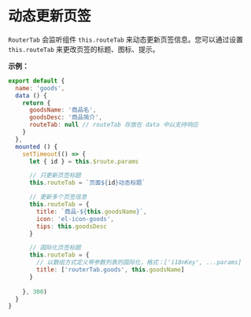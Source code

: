 # 动态更新页签

`RouterTab` 会监听组件 `this.routeTab` 来动态更新页签信息。您可以通过设置 `this.routeTab` 来更改页签的标题、图标、提示。

<doc-links demo="/default/tab-dynamic"></doc-links>

**示例：**

``` javascript {7,15,18,27}
export default {
  name: 'goods',
  data () {
    return {
      goodsName: '商品名',
      goodsDesc: '商品简介',
      routeTab: null // routeTab 存放在 data 中以支持响应
    }
  },
  mounted () {
    setTimeout(() => {
      let { id } = this.$route.params

      // 只更新页签标题
      this.routeTab = `页面${id}动态标题`

      // 更新多个页签信息
      this.routeTab = {
        title: `商品-${this.goodsName}`,
        icon: 'el-icon-goods',
        tips: this.goodsDesc
      }

      // 国际化页签标题
      this.routeTab = {
        // 以数组方式定义带参数列表的国际化，格式：['i18nKey', ...params]
        title: ['routerTab.goods', this.goodsName]
      }
      
    }, 300)
  }
}
```
